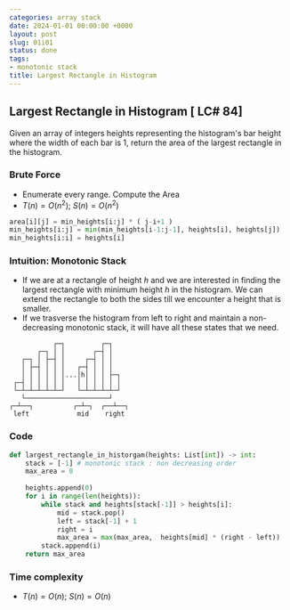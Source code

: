 ```yaml
---
categories: array stack
date: 2024-01-01 00:00:00 +0000
layout: post
slug: 01i01
status: done
tags:
- monotonic stack
title: Largest Rectangle in Histogram
---
```


## Largest Rectangle in Histogram [ LC# 84]
Given an array of integers heights representing the histogram's bar height where the width of each bar is 1, return the area of the largest rectangle in the histogram.

### Brute Force
- Enumerate every range. Compute the Area
- $T(n) = O(n^2)$; $S(n) = O(n^2)$

```python
area[i][j] = min_heights[i:j] * ( j-i+1 )
min_heights[i:j] = min(min_heights[i-1:j-1], heights[i], heights[j])
min_heights[i:i] = heights[i]
```

### Intuition: Monotonic Stack
- If we are at a rectangle of height $h$ and we are interested in finding the largest rectangle with minimum height $h$ in the histogram. We can extend the rectangle to both the sides till we encounter a height that is smaller.
- If we trasverse the histogram from left to right and maintain a non-decreasing monotonic stack, it will have all these states that we need.

```              
           ┌─┐         ┌─┐    
       ┌─┐ │ │       ┌─┤ │    
   ┌─┐ │ ├─┤ │     ┌─┤ │ │    
   │ ├─┤ │ │ │   ┌─┤ │ │ │    
   │ │ │ │ │ │...│h│ │ │ ├─┐   
 ┌─┤ │ │ │ │ │   │ │ │ │ │ │   
 └─┴─┴─┴─┴─┴─┘   └─┴─┴─┴─┴─┘   
   └─────────────────────┘                
┌─┴──┐          ┌─┴─┐  ┌──┴──┐
 left            mid    right
```          

### Code
```python
def largest_rectangle_in_historgam(heights: List[int]) -> int:
    stack = [-1] # monotonic stack : non decreasing order
    max_area = 0
    
    heights.append(0)
    for i in range(len(heights)):
        while stack and heights[stack[-1]] > heights[i]:
            mid = stack.pop()
            left = stack[-1] + 1
            right = i
            max_area = max(max_area,  heights[mid] * (right - left))
        stack.append(i)
    return max_area
```


### Time complexity
- $T(n) = O(n)$; $S(n) = O(n)$